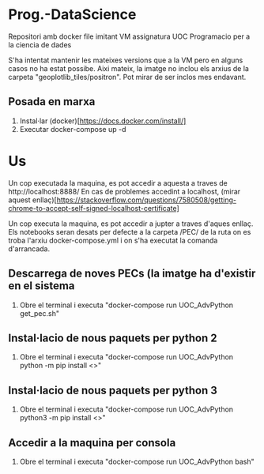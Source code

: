 # Prog.-DataScience
Repositori amb docker file imitant VM assignatura UOC Programacio per a la ciencia de dades

S'ha intentat mantenir les mateixes versions que a la VM pero en alguns casos no ha estat possibe.
Aixi mateix, la imatge no inclou els arxius de la carpeta "geoplotlib_tiles/positron". Pot mirar de ser inclos mes endavant.


## Posada en marxa

1. Instal·lar (docker)[https://docs.docker.com/install/] 
2. Executar docker-compose up -d


# Us

Un cop executada la maquina, es pot accedir a aquesta a traves de http://localhost:8888/
En cas de problemes accedint a localhost, (mirar aquest enllaç)[https://stackoverflow.com/questions/7580508/getting-chrome-to-accept-self-signed-localhost-certificate]

Un cop executa la maquina, es pot accedir a jupter a traves d'aques enllaç. Els notebooks seran desats per defecte a la carpeta /PEC/ de la ruta on es troba l'arxiu docker-compose.yml i on s'ha executat la comanda d'arrancada.

## Descarrega de noves PECs (la imatge ha d'existir en el sistema 
1. Obre el terminal i executa "docker-compose run UOC_AdvPython get_pec.sh" 

## Instal·lacio de nous paquets per python 2
1. Obre el terminal i executa "docker-compose run UOC_AdvPython python -m pip install <<nom del paquet>>"

## Instal·lacio de nous paquets per python 3
1. Obre el terminal i executa "docker-compose run UOC_AdvPython python3 -m pip install <<nom del paquet>>"

## Accedir a la maquina per consola
1. Obre el terminal i executa "docker-compose run UOC_AdvPython bash"